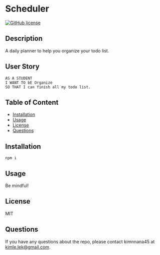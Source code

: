  # Scheduler
[![GitHub license](https://img.shields.io/badge/license-MIT-blue)](https://github.com/kimnana45/scheduler)

## Description 
A daily planner to help you organize your todo list.

## User Story
```
AS A STUDENT
I WANT TO bE Organize
SO THAT I can finish all my todo list.
```

## Table of Content 
* [Installation](#installation)
* [Usage](#usage)
* [License](#license)
* [Questions](#questions)
    
## Installation 
```
npm i
```

## Usage
Be mindful!

## License
MIT

## Questions
If you have any questions about the repo, please contact kimnnana45 at kimle.lek@gmail.com.

